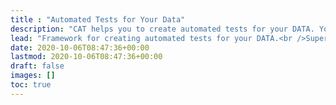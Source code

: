```yaml
---
title : "Automated Tests for Your Data"
description: "CAT helps you to create automated tests for your DATA. You easily provide simple SQL statements and expectations about the results."
lead: "Framework for creating automated tests for your DATA.<br />Super easy to start with, you can create your first test in 5 minutes."
date: 2020-10-06T08:47:36+00:00
lastmod: 2020-10-06T08:47:36+00:00
draft: false
images: []
toc: true
---
```

